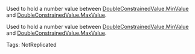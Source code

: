 Used to hold a number value between [DoubleConstrainedValue.MinValue](https://developer.roblox.com/api-reference/property/DoubleConstrainedValue/MinValue) and [DoubleConstrainedValue.MaxValue](https://developer.roblox.com/api-reference/property/DoubleConstrainedValue/MaxValue).
	
Used to hold a number value between [DoubleConstrainedValue.MinValue](https://developer.roblox.com/api-reference/property/DoubleConstrainedValue/MinValue) and [DoubleConstrainedValue.MaxValue](https://developer.roblox.com/api-reference/property/DoubleConstrainedValue/MaxValue).

Tags: NotReplicated